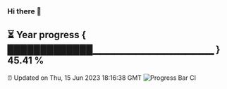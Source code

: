 ### Hi there 👋
⏳ Year progress { █████████████▁▁▁▁▁▁▁▁▁▁▁▁▁▁▁▁▁ } 45.41 %
---
⏰ Updated on Thu, 15 Jun 2023 18:16:38 GMT
![Progress Bar CI](https://github.com/liununu/liununu/workflows/Progress%20Bar%20CI/badge.svg)
